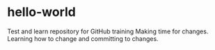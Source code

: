 # hello-world
Test and learn repository for GitHub training
Making time for changes. Learning how to change and committing to changes.
